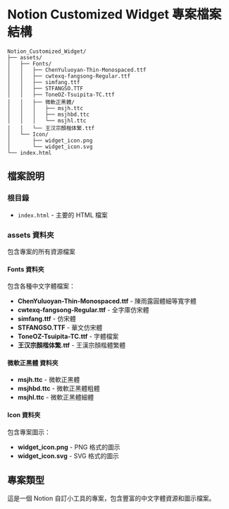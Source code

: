 # Notion Customized Widget 專案檔案結構

```
Notion_Customized_Widget/
├── assets/
│   ├── Fonts/
│   │   ├── ChenYuluoyan-Thin-Monospaced.ttf
│   │   ├── cwtexq-fangsong-Regular.ttf
│   │   ├── simfang.ttf
│   │   ├── STFANGSO.TTF
│   │   ├── ToneOZ-Tsuipita-TC.ttf
│   │   ├── 微軟正黑體/
│   │   │   ├── msjh.ttc
│   │   │   ├── msjhbd.ttc
│   │   │   └── msjhl.ttc
│   │   └── 王汉宗顏楷体繁.ttf
│   └── Icon/
│       ├── widget_icon.png
│       └── widget_icon.svg
└── index.html
```

## 檔案說明

### 根目錄
- `index.html` - 主要的 HTML 檔案

### assets 資料夾
包含專案的所有資源檔案

#### Fonts 資料夾
包含各種中文字體檔案：
- **ChenYuluoyan-Thin-Monospaced.ttf** - 陳雨露圓體細等寬字體
- **cwtexq-fangsong-Regular.ttf** - 全字庫仿宋體
- **simfang.ttf** - 仿宋體
- **STFANGSO.TTF** - 華文仿宋體
- **ToneOZ-Tsuipita-TC.ttf** - 字體檔案
- **王汉宗顏楷体繁.ttf** - 王漢宗顏楷體繁體

#### 微軟正黑體 資料夾
- **msjh.ttc** - 微軟正黑體
- **msjhbd.ttc** - 微軟正黑體粗體
- **msjhl.ttc** - 微軟正黑體細體

#### Icon 資料夾
包含專案圖示：
- **widget_icon.png** - PNG 格式的圖示
- **widget_icon.svg** - SVG 格式的圖示

## 專案類型
這是一個 Notion 自訂小工具的專案，包含豐富的中文字體資源和圖示檔案。

